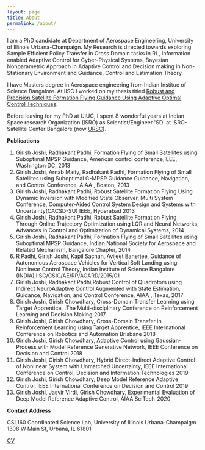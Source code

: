```yaml
---
layout: page
title: About
permalink: /about/
---
```

I am a PhD candidate at Department of Aerospace Engineering, University of Illinois Urbana-Champaign. My Research is directed towards exploring Sample Efficient Policy Transfer in Cross Domain tasks in RL, Information enabled Adaptive Control for Cyber-Physical Systems, Bayesian Nonparametric Approach in Adaptive Control and Decision making in Non-Stationary Environment and Guidance, Control and Estimation Theory.

I have Masters degree in Aerospace engineering from Indian Institue of Science Bangalore. At IISC I worked on my thesis titled [Robust and Precision Satellite Formation Flying Guidance Using Adaptive Optimal Control Techniques](/assets/ME_THESIS.pdf). 

Before leaving for my PhD at UIUC, I spent 8 wonderful years at Indian Space research Organization (ISRO) as Scientist/Engineer 'SD' at ISRO-Satellite Center Bangalore (now [URSC](https://www.ursc.gov.in/)).

**Publications**
1. Girish Joshi, Radhakant Padhi, Formation Flying of Small Satellites using Suboptimal MPSP Guidance, American control conference,IEEE, Washington DC, 2013
2. Girish Joshi, Arnab Maity, Radhakant Padhi, Formation Flying of Small Satellites using Suboptimal G-MPSP Guidance Guidance, Navigation, and Control Conference, AIAA , Boston, 2013
3. Girish Joshi, Radhakant Padhi, Robust Satellite Formation Flying Using Dynamic Inversion with Modified State Observer, Multi System Conference, Computer-Aided Control System Design and Systems with Uncertainty(CACSD-SU) IEEE, Hyderabad 2013
4. Girish Joshi, Radhakant Padhi, Robust Satellite Formation Flying Through Online Trajectory Optimization using LQR and Neural Networks, Advances in Control and Optimization of Dynamical Systems, 2014
5. Girish Joshi, Radhakant Padhi, Formation Flying of Small Satellites using Suboptimal MPSP Guidance, Indian National Society for Aerospace and Related Mechanism, Bangalore Chapter, 2014
6. R Padhi, Girish Joshi, Kapil Sachan, Avijeet Banerjee, Guidance of Autonomous Aerospace Vehicles for Vertical Soft Landing using Nonlinear Control Theory, Indian Institute of Science Bangalore (INDIA),IISC/CSIC/AE/RP/AOARD/2015/01
7. Girish Joshi, Radhakant Padhi,Robust Control of Quadrotors using Indirect NeuroAdaptive Control Augmented with State Estimation, Guidance, Navigation, and Control Conference, AIAA , Texas, 2017
8. Girish Joshi, Girish Chowdhary, Cross-Domain Transfer Learning using Target Apprentice, :The Multi-disciplinary Conference on Reinforcement Learning and Decision Making 2017
9. Girish Joshi, Girish Chowdhary, Cross-Domain Transfer in Reinforcement Learning using Target Apprentice, IEEE International Conference on Robotics and Automation Brisbane 2018
10. Girish Joshi, Girish Chowdhary, Adaptive Control using Gaussian-Process with Model Reference Generative Network, IEEE Conference on Decision and Control 2018
11. Girish Joshi, Girish Chowdhary, Hybrid Direct-Indirect Adaptive Control of Nonlinear System with Unmatched Uncertainty, IEEE International Conference on Control, Decision and Information Technologies 2019
12. Girish Joshi, Girish Chowdhary, Deep Model Reference Adaptive Control, IEEE International Conference on Decision and Control 2019
13. Girish Joshi, Jasvir Virdi, Girish Chowdhary, Experimental Evaluation of Deep Model Reference Adaptive Control, AIAA SciTech-2020


**Contact Address**

CSL160 Coordinated Science Lab, University of Illinois Urbana-Champaigm 1308 W Main St, Urbana, IL 61801

[CV](/assets/GirishJoshi_CV.pdf)

<!-- You can find the source code for Minima at GitHub:
[jekyll][jekyll-organization] /
[minima](https://github.com/jekyll/minima)

You can find the source code for Jekyll at GitHub:
[jekyll][jekyll-organization] /
[jekyll](https://github.com/jekyll/jekyll)

[jekyll-organization]: https://github.com/jekyll -->

